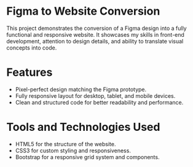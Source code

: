 # Figma to Website Conversion

<p>This project demonstrates the conversion of a Figma design into a fully functional and responsive website. It showcases my skills in front-end development, attention to design details, and ability to translate visual concepts into code.</p>

<h1>Features</h1>
<ul>
    <li>Pixel-perfect design matching the Figma prototype.</li>
    <li>Fully responsive layout for desktop, tablet, and mobile devices.</li>
    <li>Clean and structured code for better readability and performance.</li>
</ul>

<h1>Tools and Technologies Used</h1>
<ul>
    <li>HTML5 for the structure of the website.</li>
    <li>CSS3 for custom styling and responsiveness.</li>
    <li>Bootstrap for a responsive grid system and components.</li>
</ul>


